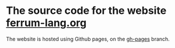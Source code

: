 # The source code for the website [ferrum-lang.org](https://ferrum-lang.org)

The website is hosted using Github pages, on the [gh-pages](https://github.com/ferrum-lang/ferrum-lang.org/tree/gh-pages) branch.

